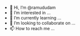 - 👋 Hi, I’m @ramududam
- 👀 I’m interested in ...
- 🌱 I’m currently learning ...
- 💞️ I’m looking to collaborate on ...
- 📫 How to reach me ...

<!---
ramududam/ramududam is a ✨ special ✨ repository because its `README.md` (this file) appears on your GitHub profile.
You can click the Preview link to take a look at your changes.
--->

